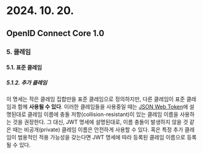 # 2024. 10. 20.

## OpenID Connect Core 1.0

### 5. 클레임

#### 5.1. 표준 클레임

##### 5.1.2. 추가 클레임

이 명세는 작은 클레임 집합만을 표준 클레임으로 정의하지만, 다른 클레임이 표준 클레임과 함께 **사용될 수 있다**. 이러한 클레임들을 사용중일 때는 [JSON Web Token][rfc-7519]에 설명된대로 클레임 이름에 충돌 저항(collision-resistant)이 있는 클레임 이름을 사용하는 것을 권장한다. 그 대신, JWT 명세에 설명된대로, 이름 충돌이 발생하지 않을 것 같은 때는 비공개(private) 클레임 이름은 안전하게 사용할 수 있다. 혹은 특정 추가 클레임이 범용적인 적용 가능성을 갖는다면 JWT 명세에 따라 등록된 클레임 이름으로 등록될 수 있다.



[rfc-7519]: https://www.rfc-editor.org/rfc/rfc7519.html